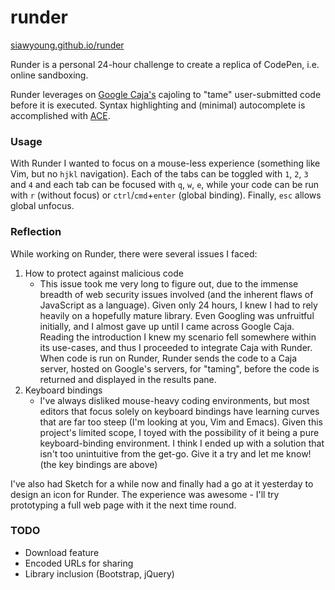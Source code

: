 runder
======
[siawyoung.github.io/runder](http://siawyoung.github.io/runder)

Runder is a personal 24-hour challenge to create a replica of CodePen, i.e. online sandboxing.

Runder leverages on [Google Caja's](https://code.google.com/p/google-caja/) cajoling to "tame" user-submitted code before it is executed. Syntax highlighting and (minimal) autocomplete is accomplished with [ACE](http://ace.c9.io/#nav=about).

### Usage

With Runder I wanted to focus on a mouse-less experience (something like Vim, but no `hjkl` navigation). Each of the tabs can be toggled with `1`, `2`, `3` and `4` and each tab can be focused with `q`, `w`, `e`, while your code can be run with `r` (without focus) or `ctrl`/`cmd`+`enter` (global binding). Finally, `esc` allows global unfocus.

### Reflection

While working on Runder, there were several issues I faced:

1. How to protect against malicious code
	- This issue took me very long to figure out, due to the immense breadth of web security issues involved (and the inherent flaws of JavaScript as a language). Given only 24 hours, I knew I had to rely heavily on a hopefully mature library. Even Googling was unfruitful initially, and I almost gave up until I came across Google Caja. Reading the introduction I knew my scenario fell somewhere within its use-cases, and thus I proceeded to integrate Caja with Runder. When code is run on Runder, Runder sends the code to a Caja server, hosted on Google's servers, for "taming", before the code is returned and displayed in the results pane.
2. Keyboard bindings
	- I've always disliked mouse-heavy coding environments, but most editors that focus solely on keyboard bindings have learning curves that are far too steep (I'm looking at you, Vim and Emacs). Given this project's limited scope, I toyed with the possibility of it being a pure keyboard-binding environment. I think I ended up with a solution that isn't too unintuitive from the get-go. Give it a try and let me know! (the key bindings are above) 

I've also had Sketch for a while now and finally had a go at it yesterday to design an icon for Runder. The experience was awesome - I'll try prototyping a full web page with it the next time round.

### TODO
- Download feature
- Encoded URLs for sharing
- Library inclusion (Bootstrap, jQuery)